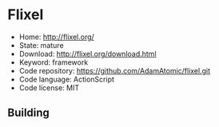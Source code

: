 # Flixel

- Home: http://flixel.org/
- State: mature
- Download: http://flixel.org/download.html
- Keyword: framework
- Code repository: https://github.com/AdamAtomic/flixel.git
- Code language: ActionScript
- Code license: MIT

## Building
